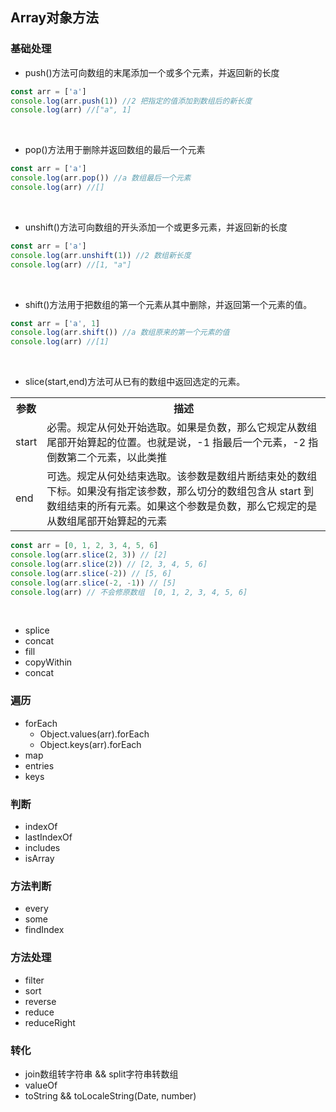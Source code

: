 ## Array对象方法

### 基础处理
  - push()方法可向数组的末尾添加一个或多个元素，并返回新的长度

```js
const arr = ['a']
console.log(arr.push(1)) //2 把指定的值添加到数组后的新长度
console.log(arr) //["a", 1]
```

<br>

  - pop()方法用于删除并返回数组的最后一个元素

```js
const arr = ['a']
console.log(arr.pop()) //a 数组最后一个元素
console.log(arr) //[]
```

<br>

  - unshift()方法可向数组的开头添加一个或更多元素，并返回新的长度

```js
const arr = ['a']
console.log(arr.unshift(1)) //2 数组新长度
console.log(arr) //[1, "a"]
```

<br>

  - shift()方法用于把数组的第一个元素从其中删除，并返回第一个元素的值。

```js
const arr = ['a', 1]
console.log(arr.shift()) //a 数组原来的第一个元素的值
console.log(arr) //[1]
```

<br>

  - slice(start,end)方法可从已有的数组中返回选定的元素。

<table>
  <tr>
    <th style="width:30px">参数</th>
    <th>描述</th>
  </tr>
  <tr>
    <td>start</td>
    <td>必需。规定从何处开始选取。如果是负数，那么它规定从数组尾部开始算起的位置。也就是说，-1 指最后一个元素，-2 指倒数第二个元素，以此类推</td>
  </tr>
  <tr>
    <td>end</td>
    <td>可选。规定从何处结束选取。该参数是数组片断结束处的数组下标。如果没有指定该参数，那么切分的数组包含从 start 到数组结束的所有元素。如果这个参数是负数，那么它规定的是从数组尾部开始算起的元素</td>
  </tr>
</table>

```js
const arr = [0, 1, 2, 3, 4, 5, 6]
console.log(arr.slice(2, 3)) // [2]
console.log(arr.slice(2)) // [2, 3, 4, 5, 6]
console.log(arr.slice(-2)) // [5, 6]
console.log(arr.slice(-2, -1)) // [5]
console.log(arr) // 不会修原数组  [0, 1, 2, 3, 4, 5, 6]
```

<br>

  - splice
  - concat
  - fill
  - copyWithin
  - concat

### 遍历
  - forEach
    - Object.values(arr).forEach
    - Object.keys(arr).forEach
  - map
  - entries
  - keys

### 判断
  - indexOf
  - lastIndexOf
  - includes
  - isArray

### 方法判断
  - every
  - some
  - findIndex

### 方法处理
  - filter
  - sort
  - reverse
  - reduce
  - reduceRight

### 转化
  - join数组转字符串 && split字符串转数组
  - valueOf
  - toString && toLocaleString(Date, number)

